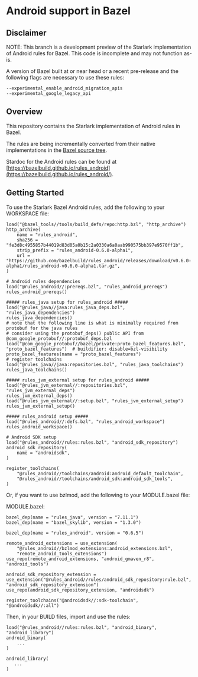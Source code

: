 # Android support in Bazel

## Disclaimer

NOTE: This branch is a development preview of the Starlark implementation of Android rules for Bazel. This code is incomplete and may not function as-is.

A version of Bazel built at or near head or a recent pre-release and the following flags are necessary to use these rules:

```
--experimental_enable_android_migration_apis
--experimental_google_legacy_api
```

## Overview

This repository contains the Starlark implementation of Android rules in Bazel.

The rules are being incrementally converted from their native implementations
in the [Bazel source
tree](https://source.bazel.build/bazel/+/master:src/main/java/com/google/devtools/build/lib/rules/android/).

Stardoc for the Android rules can be found at
[https://bazelbuild.github.io/rules_android](https://bazelbuild.github.io/rules_android/).

## Getting Started
To use the Starlark Bazel Android rules, add the following to your WORKSPACE file:


```starlark
load("@bazel_tools//tools/build_defs/repo:http.bzl", "http_archive")
http_archive(
    name = "rules_android",
    sha256 = "fe3d8c4955857b44019d83d05a0b15c2a0330a6a0aab990575bb397e9570ff1b",
    strip_prefix = "rules_android-0.6.0-alpha1",
    url = "https://github.com/bazelbuild/rules_android/releases/download/v0.6.0-alpha1/rules_android-v0.6.0-alpha1.tar.gz",
)

# Android rules dependencies
load("@rules_android//:prereqs.bzl", "rules_android_prereqs")
rules_android_prereqs()

##### rules_java setup for rules_android #####
load("@rules_java//java:rules_java_deps.bzl", "rules_java_dependencies")
rules_java_dependencies()
# note that the following line is what is minimally required from protobuf for the java rules
# consider using the protobuf_deps() public API from @com_google_protobuf//:protobuf_deps.bzl
load("@com_google_protobuf//bazel/private:proto_bazel_features.bzl", "proto_bazel_features")  # buildifier: disable=bzl-visibility
proto_bazel_features(name = "proto_bazel_features")
# register toolchains
load("@rules_java//java:repositories.bzl", "rules_java_toolchains")
rules_java_toolchains()

##### rules_jvm_external setup for rules_android #####
load("@rules_jvm_external//:repositories.bzl", "rules_jvm_external_deps")
rules_jvm_external_deps()
load("@rules_jvm_external//:setup.bzl", "rules_jvm_external_setup")
rules_jvm_external_setup()

##### rules_android setup #####
load("@rules_android//:defs.bzl", "rules_android_workspace")
rules_android_workspace()

# Android SDK setup
load("@rules_android//rules:rules.bzl", "android_sdk_repository")
android_sdk_repository(
    name = "androidsdk",
)

register_toolchains(
    "@rules_android//toolchains/android:android_default_toolchain",
    "@rules_android//toolchains/android_sdk:android_sdk_tools",
)
```


Or, if you want to use bzlmod, add the following to your MODULE.bazel file:

MODULE.bazel:

```starlark
bazel_dep(name = "rules_java", version = "7.11.1")
bazel_dep(name = "bazel_skylib", version = "1.3.0")

bazel_dep(name = "rules_android", version = "0.6.5")

remote_android_extensions = use_extension(
    "@rules_android//bzlmod_extensions:android_extensions.bzl",
    "remote_android_tools_extensions")
use_repo(remote_android_extensions, "android_gmaven_r8", "android_tools")

android_sdk_repository_extension = use_extension("@rules_android//rules/android_sdk_repository:rule.bzl", "android_sdk_repository_extension")
use_repo(android_sdk_repository_extension, "androidsdk")

register_toolchains("@androidsdk//:sdk-toolchain", "@androidsdk//:all")
```



Then, in your BUILD files, import and use the rules:

```starlark
load("@rules_android//rules:rules.bzl", "android_binary", "android_library")
android_binary(
    ...
)

android_library(
   ...
)
```
